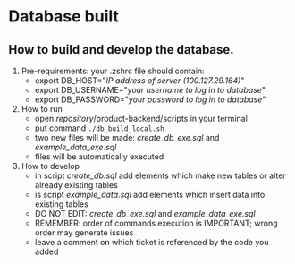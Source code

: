 # Database built

## How to build and develop the database.

1. Pre-requirements: your .zshrc file should contain:
   - export DB_HOST="_IP address of server (100.127.29.164)_"
   - export DB_USERNAME="_your username to log in to database_"
   - export DB_PASSWORD="_your password to log in to database_"
2. How to run
   - open _repository_/product-backend/scripts in your terminal
   - put command `./db_build_local.sh`
   - two new files will be made: _create_db_exe.sql_ and _example_data_exe.sql_
   - files will be automatically executed
3. How to develop
   - in script _create_db.sql_ add elements which make new tables or alter already existing tables
   - is script _example_data.sql_ add elements which insert data into existing tables
   - DO NOT EDIT: _create_db_exe.sql_ and _example_data_exe.sql_
   - REMEMBER: order of commands execution is IMPORTANT; wrong order may generate issues
   - leave a comment on which ticket is referenced by the code you added

